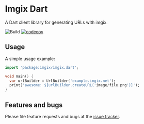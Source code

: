 # Imgix Dart

A Dart client library for generating URLs with imgix.

![Build](https://github.com/amondnet/imgix.dart/workflows/Build/badge.svg?branch=master)
[![codecov](https://codecov.io/gh/amondnet/imgix.dart/branch/master/graph/badge.svg)](https://codecov.io/gh/amondnet/imgix.dart)

## Usage

A simple usage example:

```dart
import 'package:imgix/imgix.dart';

void main() {
  var urlBuilder = UrlBuilder('example.imgix.net');
  print('awesome: ${urlBuilder.createURL('image/file.png')}');
}
```

## Features and bugs

Please file feature requests and bugs at the [issue tracker][tracker].

[tracker]: https://github.com/amondnet/imgix.dart/issues
